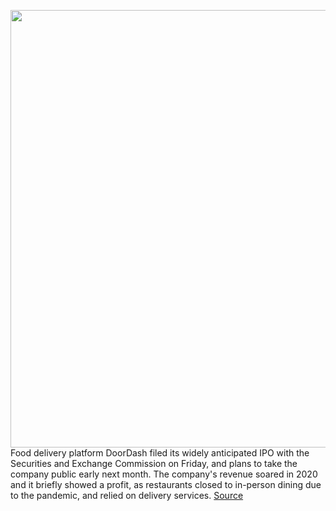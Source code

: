 <img src='https://cdn.vox-cdn.com/thumbor/9RohA223GrHlEkuxE1D56HPDzmI=/0x0:2040x1360/1200x800/filters:focal(857x517:1183x843)/cdn.vox-cdn.com/uploads/chorus_image/image/67784830/acastro_190724_1777_doordash_0002.0.0.jpg' width='700px' /><br/>
Food delivery platform DoorDash filed its widely anticipated IPO with the Securities and Exchange Commission on Friday, and plans to take the company public early next month. The company's revenue soared in 2020 and it briefly showed a profit, as restaurants closed to in-person dining due to the pandemic, and relied on delivery services.
<a href='https://www.theverge.com/2020/11/13/21563716/doordash-ipo-profit-pandemic-food-delivery-drones'> Source <a/>